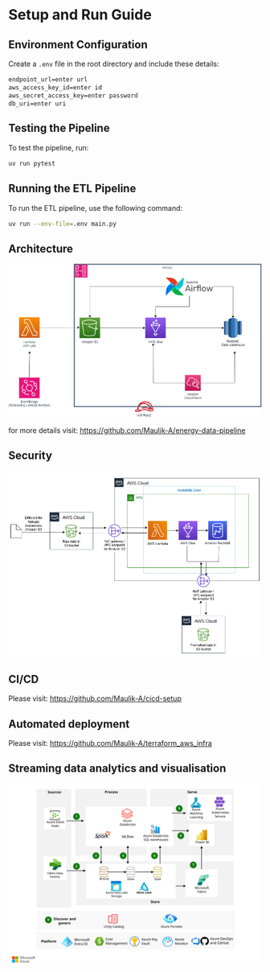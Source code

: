 # Setup and Run Guide

## Environment Configuration

Create a `.env` file in the root directory and include these details:

```env
endpoint_url=enter url
aws_access_key_id=enter id
aws_secret_access_key=enter password
db_uri=enter uri
```

## Testing the Pipeline

To test the pipeline, run:

```bash
uv run pytest
```

## Running the ETL Pipeline

To run the ETL pipeline, use the following command:

```bash
uv run --env-file=.env main.py
```

## Architecture
![screenshot](assets/aws_arc.png)

for more details visit: https://github.com/Maulik-A/energy-data-pipeline

## Security
![screenshot](assets/aws_security.png)

## CI/CD
Please visit: https://github.com/Maulik-A/cicd-setup

## Automated deployment
Please visit: https://github.com/Maulik-A/terraform_aws_infra

## Streaming data analytics and visualisation
![screenshot](assets/azure-databricks-streaming-analytics-architecture.svg)